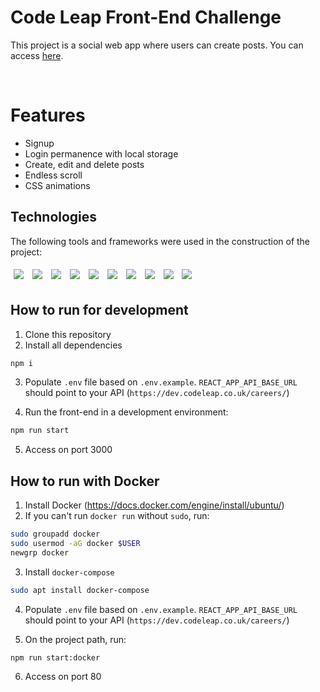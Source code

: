 # Code Leap Front-End Challenge

This project is a social web app where users can create posts. You can access <a href="http://167.99.234.217/">here</a>.

<br>


# Features
<ul>
  <li> Signup </li>
  <li> Login permanence with local storage</li>
  <li> Create, edit and delete posts </li>
  <li> Endless scroll </li>
  <li> CSS animations </li>
</ul>

## Technologies
The following tools and frameworks were used in the construction of the project:<br>
<p>
  <img style='margin: 5px;' src='https://img.shields.io/badge/React-20232A?style=for-the-badge&logo=react&logoColor=61DAFB'>
  <img style='margin: 5px;' src='https://img.shields.io/badge/styled--components-DB7093?style=for-the-badge&logo=styled-components&logoColor=white'>
  <img style='margin: 5px;' src='https://img.shields.io/badge/React_Router-CA4245?style=for-the-badge&logo=react-router&logoColor=white'>
  <img style='margin: 5px;' src='https://img.shields.io/badge/redux-%23593d88.svg?style=for-the-badge&logo=redux&logoColor=white'>
  <img style='margin: 5px;' src='https://img.shields.io/badge/eslint-3A33D1?style=for-the-badge&logo=eslint&logoColor=white'>
  <img style='margin: 5px;' src='https://img.shields.io/badge/prettier-1A2C34?style=for-the-badge&logo=prettier&logoColor=F7BA3E'>
  <img style='margin: 5px;' src='https://img.shields.io/badge/DigitalOcean-%230167ff.svg?style=for-the-badge&logo=digitalOcean&logoColor=white'>
  <img style='margin: 5px;' src='https://img.shields.io/badge/docker-%230db7ed.svg?style=for-the-badge&logo=docker&logoColor=white'>
  <img style='margin: 5px;' src='https://img.shields.io/badge/nginx-%23009639.svg?style=for-the-badge&logo=nginx&logoColor=white'>
  <img style='margin: 5px;' src='https://img.shields.io/badge/github%20actions-%232671E5.svg?style=for-the-badge&logo=githubactions&logoColor=white'>
</p>

## How to run for development
1. Clone this repository
2. Install all dependencies

```bash
npm i
```

3. Populate `.env` file based on `.env.example`. `REACT_APP_API_BASE_URL` should point to your API (`https://dev.codeleap.co.uk/careers/`)

4. Run the front-end in a development environment:

```bash
npm run start
```

5. Access on port 3000 

## How to run with Docker
1. Install Docker (https://docs.docker.com/engine/install/ubuntu/)
2. If you can't run ```docker run``` without ```sudo```, run:

```bash
sudo groupadd docker
sudo usermod -aG docker $USER
newgrp docker
```
3. Install ```docker-compose```

```bash
sudo apt install docker-compose
```

4. Populate `.env` file based on `.env.example`. `REACT_APP_API_BASE_URL` should point to your API (`https://dev.codeleap.co.uk/careers/`)

5. On the project path, run:

```bash
npm run start:docker
```

6. Access on port 80